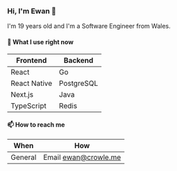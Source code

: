 ### Hi, I'm Ewan 👋

I'm 19 years old and I'm a Software Engineer from Wales.

#### 🔭 What I use right now

| Frontend | Backend |
| --- | --- |
| React  | Go  |
| React Native  | PostgreSQL |
| Next.js | Java |
| TypeScript | Redis |

#### 📫 How to reach me

| When | How |
| --- | --- |
| General | Email ewan@crowle.me |
